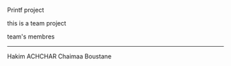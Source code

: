 Printf project

this is a team project 


team's membres
*****************
Hakim ACHCHAR
Chaimaa Boustane

